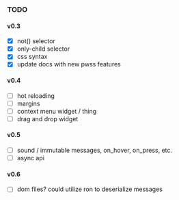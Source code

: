 ### TODO

#### v0.3
- [x] not() selector
- [x] only-child selector
- [x] css syntax
- [x] update docs with new pwss features

#### v0.4
- [ ] hot reloading
- [ ] margins
- [ ] context menu widget / thing
- [ ] drag and drop widget

#### v0.5
- [ ] sound / immutable messages, on_hover, on_press, etc.
- [ ] async api

#### v0.6
- [ ] dom files? could utilize ron to deserialize messages
